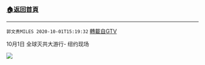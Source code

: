 ﻿###  [:house:返回首頁](https://github.com/ourhimalayas/txt)
---

`郭文贵MILES 2020-10-01T15:19:32` [轉載自GTV](https://gtv.org/web/#/UserInfo/5e596957357cc612d35a8044)

10月1日 全球灭共大游行- 纽约现场 

[![](https://filegroup.gtv.org/cdn-cgi/image/width=600/https://filegroup.gtv.org/group3/default/20201001/15/19/0/11f99d8c7da51295a89bb6256bcc6e54)](https://filegroup.gtv.org/group3/default/20201001/15/19/0/f73e7c6c26dab4fae7003eb63708b87d.MOV)